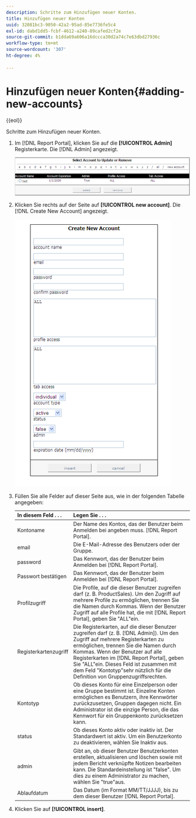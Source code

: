 ```yaml
---
description: Schritte zum Hinzufügen neuer Konten.
title: Hinzufügen neuer Konten
uuid: 32081bc3-9050-42a2-95ad-85e7736fe5c4
exl-id: dabd1dd5-fcbf-4612-a240-89cafed2cf2e
source-git-commit: b1dda69a606a16dccca30d2a74c7e63dbd27936c
workflow-type: tm+mt
source-wordcount: '307'
ht-degree: 4%

---
```


# Hinzufügen neuer Konten{#adding-new-accounts}

{{eol}}

Schritte zum Hinzufügen neuer Konten.

1. Im [!DNL Report Portal], klicken Sie auf die **[!UICONTROL Admin]** Registerkarte. Die [!DNL Admin] angezeigt.

   ![](assets/report_admintag2.png)

1. Klicken Sie rechts auf der Seite auf **[!UICONTROL new account]**. Die [!DNL Create New Account] angezeigt.

   ![Schritt-Info](assets/rptPort_scrn_AdminTab_createUser.png)

1. Füllen Sie alle Felder auf dieser Seite aus, wie in der folgenden Tabelle angegeben:

   | In diesem Feld . . . | Legen Sie . . . |
   |---|---|
   | Kontoname | Der Name des Kontos, das der Benutzer beim Anmelden bei angeben muss. [!DNL Report Portal]. |
   | email | Die E-Mail-Adresse des Benutzers oder der Gruppe. |
   | password | Das Kennwort, das der Benutzer beim Anmelden bei [!DNL Report Portal]. |
   | Passwort bestätigen | Das Kennwort, das der Benutzer beim Anmelden bei [!DNL Report Portal]. |
   | Profilzugriff | Die Profile, auf die dieser Benutzer zugreifen darf (z. B. ProductSales). Um den Zugriff auf mehrere Profile zu ermöglichen, trennen Sie die Namen durch Kommas. Wenn der Benutzer Zugriff auf alle Profile hat, die mit [!DNL Report Portal], geben Sie &quot;ALL&quot;ein. |
   | Registerkartenzugriff | Die Registerkarten, auf die dieser Benutzer zugreifen darf (z. B. [!DNL Admin]). Um den Zugriff auf mehrere Registerkarten zu ermöglichen, trennen Sie die Namen durch Kommas. Wenn der Benutzer auf alle Registerkarten im [!DNL Report Portal], geben Sie &quot;ALL&quot;ein. Dieses Feld ist zusammen mit dem Feld &quot;Kontotyp&quot;sehr nützlich für die Definition von Gruppenzugriffsrechten. |
   | Kontotyp | Ob dieses Konto für eine Einzelperson oder eine Gruppe bestimmt ist. Einzelne Konten ermöglichen es Benutzern, ihre Kennwörter zurückzusetzen, Gruppen dagegen nicht. Ein Administrator ist die einzige Person, die das Kennwort für ein Gruppenkonto zurücksetzen kann. |
   | status | Ob dieses Konto aktiv oder inaktiv ist. Der Standardwert ist aktiv. Um ein Benutzerkonto zu deaktivieren, wählen Sie Inaktiv aus. |
   | admin | Gibt an, ob dieser Benutzer Benutzerkonten erstellen, aktualisieren und löschen sowie mit jedem Bericht verknüpfte Notizen bearbeiten kann. Die Standardeinstellung ist &quot;false&quot;. Um dies zu einem Administrator zu machen, wählen Sie &quot;true&quot;aus. |
   | Ablaufdatum | Das Datum (im Format MM/TT/JJJJ), bis zu dem dieser Benutzer [!DNL Report Portal]. |

1. Klicken Sie auf **[!UICONTROL insert]**.
